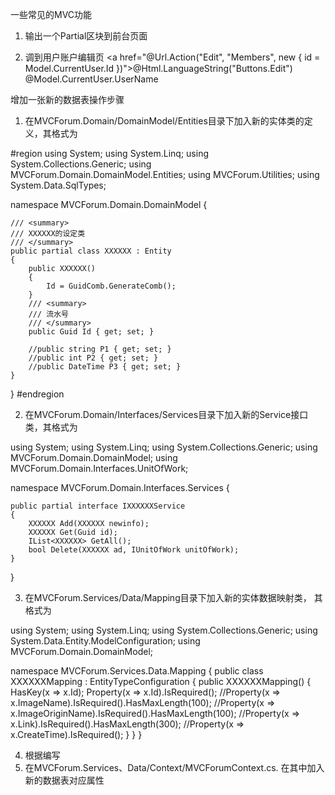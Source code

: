 ﻿一些常见的MVC功能
1. 输出一个Partial区块到前台页面

2. 调到用户账户编辑页
 <a href="@Url.Action("Edit", "Members", new { id = Model.CurrentUser.Id })">@Html.LanguageString("Buttons.Edit") @Model.CurrentUser.UserName</a>




增加一张新的数据表操作步骤
1. 在MVCForum.Domain/DomainModel/Entities目录下加入新的实体类的定义，其格式为

#region	
using System;
using System.Linq;
using System.Collections.Generic;
using MVCForum.Domain.DomainModel.Entities;
using MVCForum.Utilities;
using System.Data.SqlTypes;

namespace MVCForum.Domain.DomainModel
{

    /// <summary>
    /// XXXXXX的设定类
    /// </summary>
    public partial class XXXXXX : Entity
    {
        public XXXXXX()
        {
            Id = GuidComb.GenerateComb();
        }
        /// <summary>
        /// 流水号
        /// </summary>
        public Guid Id { get; set; }

		//public string P1 { get; set; }
		//public int P2 { get; set; }
		//public DateTime P3 { get; set; }
	}

}
#endregion

2. 在MVCForum.Domain/Interfaces/Services目录下加入新的Service接口类，其格式为

using System;
using System.Linq;
using System.Collections.Generic;
using MVCForum.Domain.DomainModel;
using MVCForum.Domain.Interfaces.UnitOfWork;

namespace MVCForum.Domain.Interfaces.Services
{

    public partial interface IXXXXXXService
    {
        XXXXXX Add(XXXXXX newinfo);
        XXXXXX Get(Guid id);
        IList<XXXXXX> GetAll();
        bool Delete(XXXXXX ad, IUnitOfWork unitOfWork);
    }
}

3. 在MVCForum.Services/Data/Mapping目录下加入新的实体数据映射类， 其格式为

using System;
using System.Linq;
using System.Collections.Generic;
using System.Data.Entity.ModelConfiguration;
using MVCForum.Domain.DomainModel;

namespace MVCForum.Services.Data.Mapping
{
    public class XXXXXXMapping : EntityTypeConfiguration<XXXXXX>
    {
        public XXXXXXMapping()
        {
            HasKey(x => x.Id);
            Property(x => x.Id).IsRequired();
            //Property(x => x.ImageName).IsRequired().HasMaxLength(100);
            //Property(x => x.ImageOriginName).IsRequired().HasMaxLength(100);
            //Property(x => x.Link).IsRequired().HasMaxLength(300);
            //Property(x => x.CreateTime).IsRequired();
        }
    }
}

4. 根据编写
4. 在MVCForum.Services、Data/Context/MVCForumContext.cs. 在其中加入新的数据表对应属性